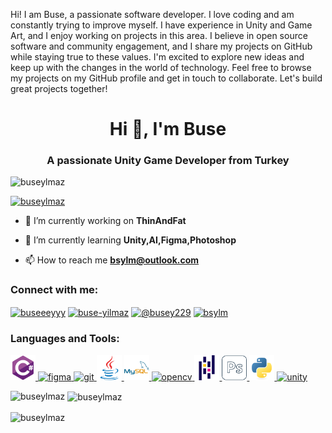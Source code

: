 Hi! I am Buse, a passionate software developer. I love coding and am constantly trying to improve myself. I have experience in Unity and Game Art, and I enjoy working on projects in this area. I believe in open source software and community engagement, and I share my projects on GitHub while staying true to these values. I'm excited to explore new ideas and keep up with the changes in the world of technology. Feel free to browse my projects on my GitHub profile and get in touch to collaborate. Let's build great projects together!

<h1 align="center">Hi 👋, I'm Buse</h1>
<h3 align="center">A passionate Unity Game Developer from Turkey</h3>

<p align="left"> <img src="https://komarev.com/ghpvc/?username=buseylmaz&label=Profile%20views&color=0e75b6&style=flat" alt="buseylmaz" /> </p>

<p align="left"> <a href="https://github.com/ryo-ma/github-profile-trophy"><img src="https://github-profile-trophy.vercel.app/?username=buseylmaz" alt="buseylmaz" /></a> </p>

- 🔭 I’m currently working on **ThinAndFat**

- 🌱 I’m currently learning **Unity,AI,Figma,Photoshop**

- 📫 How to reach me **bsylm@outlook.com**

<h3 align="left">Connect with me:</h3>
<p align="left">
<a href="https://linkedin.com/in/buseeeyyy" target="blank"><img align="center" src="https://raw.githubusercontent.com/rahuldkjain/github-profile-readme-generator/master/src/images/icons/Social/linked-in-alt.svg" alt="buseeeyyy" height="30" width="40" /></a>
<a href="https://stackoverflow.com/users/buse-yilmaz" target="blank"><img align="center" src="https://raw.githubusercontent.com/rahuldkjain/github-profile-readme-generator/master/src/images/icons/Social/stack-overflow.svg" alt="buse-yilmaz" height="30" width="40" /></a>
<a href="https://medium.com/@busey229" target="blank"><img align="center" src="https://raw.githubusercontent.com/rahuldkjain/github-profile-readme-generator/master/src/images/icons/Social/medium.svg" alt="@busey229" height="30" width="40" /></a>
<a href="https://www.hackerrank.com/bsylm" target="blank"><img align="center" src="https://raw.githubusercontent.com/rahuldkjain/github-profile-readme-generator/master/src/images/icons/Social/hackerrank.svg" alt="bsylm" height="30" width="40" /></a>
</p>

<h3 align="left">Languages and Tools:</h3>
<p align="left"> <a href="https://www.w3schools.com/cs/" target="_blank" rel="noreferrer"> <img src="https://raw.githubusercontent.com/devicons/devicon/master/icons/csharp/csharp-original.svg" alt="csharp" width="40" height="40"/> </a> <a href="https://www.figma.com/" target="_blank" rel="noreferrer"> <img src="https://www.vectorlogo.zone/logos/figma/figma-icon.svg" alt="figma" width="40" height="40"/> </a> <a href="https://git-scm.com/" target="_blank" rel="noreferrer"> <img src="https://www.vectorlogo.zone/logos/git-scm/git-scm-icon.svg" alt="git" width="40" height="40"/> </a> <a href="https://www.java.com" target="_blank" rel="noreferrer"> <img src="https://raw.githubusercontent.com/devicons/devicon/master/icons/java/java-original.svg" alt="java" width="40" height="40"/> </a> <a href="https://www.mysql.com/" target="_blank" rel="noreferrer"> <img src="https://raw.githubusercontent.com/devicons/devicon/master/icons/mysql/mysql-original-wordmark.svg" alt="mysql" width="40" height="40"/> </a> <a href="https://opencv.org/" target="_blank" rel="noreferrer"> <img src="https://www.vectorlogo.zone/logos/opencv/opencv-icon.svg" alt="opencv" width="40" height="40"/> </a> <a href="https://pandas.pydata.org/" target="_blank" rel="noreferrer"> <img src="https://raw.githubusercontent.com/devicons/devicon/2ae2a900d2f041da66e950e4d48052658d850630/icons/pandas/pandas-original.svg" alt="pandas" width="40" height="40"/> </a> <a href="https://www.photoshop.com/en" target="_blank" rel="noreferrer"> <img src="https://raw.githubusercontent.com/devicons/devicon/master/icons/photoshop/photoshop-line.svg" alt="photoshop" width="40" height="40"/> </a> <a href="https://www.python.org" target="_blank" rel="noreferrer"> <img src="https://raw.githubusercontent.com/devicons/devicon/master/icons/python/python-original.svg" alt="python" width="40" height="40"/> </a> <a href="https://unity.com/" target="_blank" rel="noreferrer"> <img src="https://www.vectorlogo.zone/logos/unity3d/unity3d-icon.svg" alt="unity" width="40" height="40"/> </a> </p>

<p><img align="left" src="https://github-readme-stats.vercel.app/api/top-langs?username=buseylmaz&show_icons=true&locale=en&layout=compact" alt="buseylmaz" /></p>

<p>&nbsp;<img align="center" src="https://github-readme-stats.vercel.app/api?username=buseylmaz&show_icons=true&locale=en" alt="buseylmaz" /></p>

<p><img align="center" src="https://github-readme-streak-stats.herokuapp.com/?user=buseylmaz&" alt="buseylmaz" /></p>
